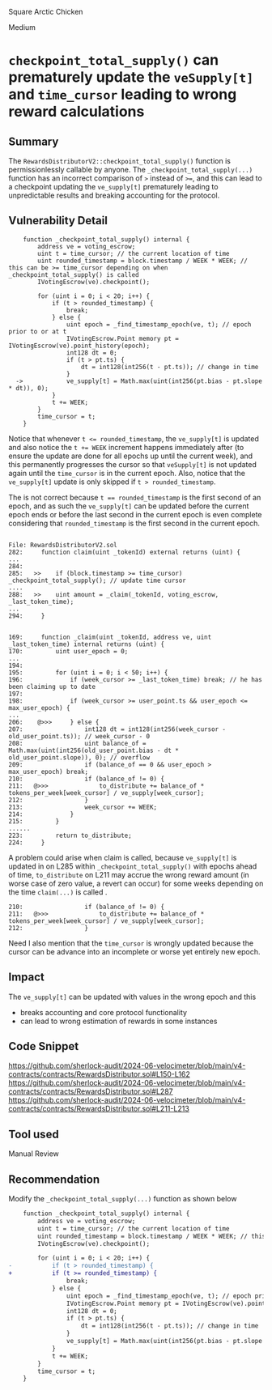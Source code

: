 Square Arctic Chicken

Medium

# `checkpoint_total_supply()` can prematurely update the `veSupply[t]` and `time_cursor` leading to wrong reward calculations

## Summary
The `RewardsDistributorV2::checkpoint_total_supply()` function is permissionlessly callable by anyone. The `_checkpoint_total_supply(...)` function has an incorrect comparison of `>` instead of `>=`, and this can lead to a checkpoint updating the `ve_supply[t]` prematurely leading to unpredictable results and breaking accounting for the protocol.

## Vulnerability Detail

```solidity
    function _checkpoint_total_supply() internal {
        address ve = voting_escrow;
        uint t = time_cursor; // the current location of time
        uint rounded_timestamp = block.timestamp / WEEK * WEEK; // this can be >= time_cursor depending on when _checkpoint_total_supply() is called
        IVotingEscrow(ve).checkpoint();

        for (uint i = 0; i < 20; i++) {
            if (t > rounded_timestamp) {
                break;
            } else {
                uint epoch = _find_timestamp_epoch(ve, t); // epoch prior to or at t
                IVotingEscrow.Point memory pt = IVotingEscrow(ve).point_history(epoch);
                int128 dt = 0;
                if (t > pt.ts) {
                    dt = int128(int256(t - pt.ts)); // change in time 
                }
  ->            ve_supply[t] = Math.max(uint(int256(pt.bias - pt.slope * dt)), 0);
            }
            t += WEEK;
        }
        time_cursor = t;
    }
```
Notice that whenever `t <= rounded_timestamp`, the `ve_supply[t]` is updated and also notice the `t += WEEK` increment happens immediately after (to ensure the update are done for all epochs up until the current week), and this permanently progresses the cursor so that `veSupply[t]` is not updated again until the `time_cursor` is in the  current epoch. Also, notice that the `ve_supply[t]` update is only skipped if `t > rounded_timestamp`.

The is not correct because `t == rounded_timestamp` is the first second of an epoch,  and as such the `ve_supply[t]` can be updated before the current epoch ends or before the last second in the current epoch is even complete considering that `rounded_timestamp` is the first second in the current epoch.

```solidity

File: RewardsDistributorV2.sol
282:     function claim(uint _tokenId) external returns (uint) {
...
284: 
285:   >>    if (block.timestamp >= time_cursor) _checkpoint_total_supply(); // update time cursor
....
288:   >>    uint amount = _claim(_tokenId, voting_escrow, _last_token_time);
...
294:     }


169:     function _claim(uint _tokenId, address ve, uint _last_token_time) internal returns (uint) {
170:         uint user_epoch = 0;
...
194: 
195:         for (uint i = 0; i < 50; i++) {
196:             if (week_cursor >= _last_token_time) break; // he has been claiming up to date
197: 
198:             if (week_cursor >= user_point.ts && user_epoch <= max_user_epoch) {
...
206:    @>>>     } else {
207:                 int128 dt = int128(int256(week_cursor - old_user_point.ts)); // week_cursor - 0
208:                 uint balance_of = Math.max(uint(int256(old_user_point.bias - dt * old_user_point.slope)), 0); // overflow
209:                 if (balance_of == 0 && user_epoch > max_user_epoch) break;
210:                 if (balance_of != 0) {
211:   @>>>              to_distribute += balance_of * tokens_per_week[week_cursor] / ve_supply[week_cursor]; 
212:                 }
213:                 week_cursor += WEEK;
214:             }
215:         }
......
223:         return to_distribute;
224:     }

```

A problem could arise when claim is called, because `ve_supply[t]` is updated in on L285 within `_checkpoint_total_supply()` with epochs ahead of time, `to_distribute` on L211 may accrue the wrong reward amount (in worse case of zero value, a revert can occur) for some weeks depending on the time `claim(...)` is called .

```solidity
210:                 if (balance_of != 0) {
211:   @>>>              to_distribute += balance_of * tokens_per_week[week_cursor] / ve_supply[week_cursor]; 
212:                 }
```

Need I also mention that the `time_cursor` is wrongly updated because the cursor can be advance into an incomplete or worse yet entirely new epoch.


## Impact
The `ve_supply[t]` can be updated with values in the wrong epoch and this
- breaks accounting and core protocol functionality
- can lead to wrong estimation of rewards in some instances

## Code Snippet
https://github.com/sherlock-audit/2024-06-velocimeter/blob/main/v4-contracts/contracts/RewardsDistributor.sol#L150-L162
https://github.com/sherlock-audit/2024-06-velocimeter/blob/main/v4-contracts/contracts/RewardsDistributor.sol#L287
https://github.com/sherlock-audit/2024-06-velocimeter/blob/main/v4-contracts/contracts/RewardsDistributor.sol#L211-L213

## Tool used

Manual Review

## Recommendation
Modify the `_checkpoint_total_supply(...)` function as shown below

```diff
    function _checkpoint_total_supply() internal {
        address ve = voting_escrow;
        uint t = time_cursor; // the current location of time
        uint rounded_timestamp = block.timestamp / WEEK * WEEK; // this can be >= time_cursor depending on when _checkpoint_total_supply() is called
        IVotingEscrow(ve).checkpoint();

        for (uint i = 0; i < 20; i++) {
-           if (t > rounded_timestamp) {
+           if (t >= rounded_timestamp) {
                break;
            } else {
                uint epoch = _find_timestamp_epoch(ve, t); // epoch prior to or at t
                IVotingEscrow.Point memory pt = IVotingEscrow(ve).point_history(epoch);
                int128 dt = 0;
                if (t > pt.ts) {
                    dt = int128(int256(t - pt.ts)); // change in time 
                }
                ve_supply[t] = Math.max(uint(int256(pt.bias - pt.slope * dt)), 0);
            }
            t += WEEK;
        }
        time_cursor = t;
    }
```
